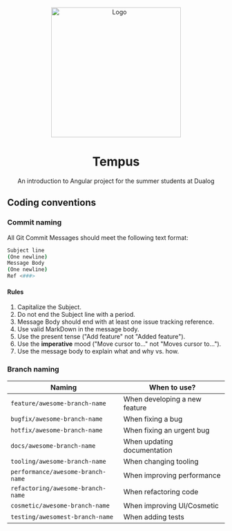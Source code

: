 <!-- PROJECT LOGO -->
<br />
<p align="center">
  <a href="https://github.com/othneildrew/Best-README-Template">
    <img src="../tempus/ClientApp/src/assets/img/tempus.png" alt="Logo" width="300">
  </a>

  <h1 align="center">Tempus</h1>

  <p align="center">
     An introduction to Angular project for the summer students at Dualog
    <br />
  </p>
</p>

## Coding conventions

### Commit naming

All Git Commit Messages should meet the following text format:

```bash
Subject line
(One newline)
Message Body
(One newline)
Ref <###>
```

#### **Rules**

1. Capitalize the Subject.
2. Do not end the Subject line with a period.
3. Message Body should end with at least one issue tracking reference.
4. Use valid MarkDown in the message body.
5. Use the present tense ("Add feature" not "Added feature").
6. Use the **imperative** mood ("Move cursor to..." not "Moves cursor to...").
7. Use the message body to explain what and why vs. how.

### **Branch naming**

| Naming                            | When to use?                  |
| --------------------------------- | ----------------------------- |
| `feature/awesome-branch-name`     | When developing a new feature |
| `bugfix/awesome-branch-name`      | When fixing a bug             |
| `hotfix/awesome-branch-name`      | When fixing an urgent bug     |
| `docs/awesome-branch-name`        | When updating documentation   |
| `tooling/awesome-branch-name`     | When changing tooling         |
| `performance/awesome-branch-name` | When improving performance    |
| `refactoring/awesome-branch-name` | When refactoring code         |
| `cosmetic/awesome-branch-name`    | When improving UI/Cosmetic    |
| `testing/awesomest-branch-name`   | When adding tests             |
